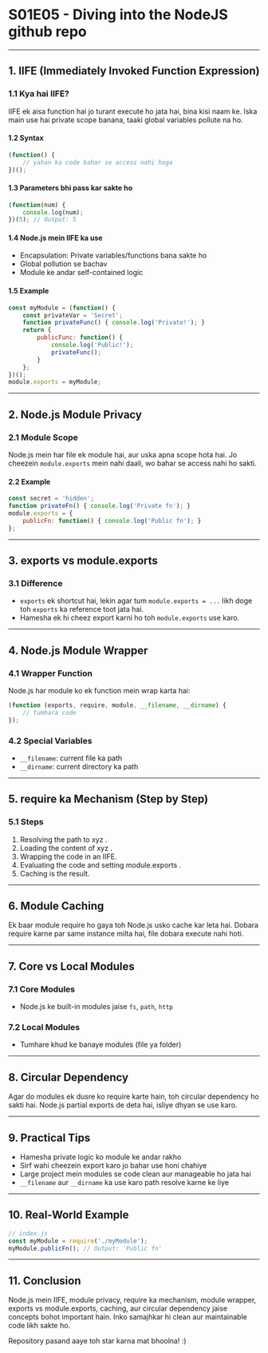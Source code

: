 
# S01E05 - Diving into the NodeJS github repo

---

## 1. IIFE (Immediately Invoked Function Expression)

### 1.1 Kya hai IIFE?

IIFE ek aisa function hai jo turant execute ho jata hai, bina kisi naam ke. Iska main use hai private scope banana, taaki global variables pollute na ho.

#### 1.2 Syntax

```javascript
(function() {
    // yahan ka code bahar se access nahi hoga
})();
```

#### 1.3 Parameters bhi pass kar sakte ho

```javascript
(function(num) {
    console.log(num);
})(5); // Output: 5
```

#### 1.4 Node.js mein IIFE ka use

- Encapsulation: Private variables/functions bana sakte ho
- Global pollution se bachav
- Module ke andar self-contained logic

#### 1.5 Example

```javascript
const myModule = (function() {
    const privateVar = 'Secret';
    function privateFunc() { console.log('Private!'); }
    return {
        publicFunc: function() {
            console.log('Public!');
            privateFunc();
        }
    };
})();
module.exports = myModule;
```

---

## 2. Node.js Module Privacy

### 2.1 Module Scope

Node.js mein har file ek module hai, aur uska apna scope hota hai. Jo cheezein `module.exports` mein nahi daali, wo bahar se access nahi ho sakti.

#### 2.2 Example

```javascript
const secret = 'hidden';
function privateFn() { console.log('Private fn'); }
module.exports = {
    publicFn: function() { console.log('Public fn'); }
};
```

---

## 3. exports vs module.exports

### 3.1 Difference

- `exports` ek shortcut hai, lekin agar tum `module.exports = ...` likh doge toh `exports` ka reference toot jata hai.
- Hamesha ek hi cheez export karni ho toh `module.exports` use karo.

---

## 4. Node.js Module Wrapper

### 4.1 Wrapper Function

Node.js har module ko ek function mein wrap karta hai:

```javascript
(function (exports, require, module, __filename, __dirname) {
    // tumhara code
});
```

### 4.2 Special Variables

- `__filename`: current file ka path
- `__dirname`: current directory ka path

---

## 5. require ka Mechanism (Step by Step)

### 5.1 Steps

1. Resolving the path to xyz .
2. Loading the content of xyz .
3. Wrapping the code in an IIFE.
4. Evaluating the code and setting module.exports .
5. Caching is the result.

---

## 6. Module Caching

Ek baar module require ho gaya toh Node.js usko cache kar leta hai. Dobara require karne par same instance milta hai, file dobara execute nahi hoti.

---

## 7. Core vs Local Modules

### 7.1 Core Modules

- Node.js ke built-in modules jaise `fs`, `path`, `http`

### 7.2 Local Modules

- Tumhare khud ke banaye modules (file ya folder)

---

## 8. Circular Dependency

Agar do modules ek dusre ko require karte hain, toh circular dependency ho sakti hai. Node.js partial exports de deta hai, isliye dhyan se use karo.

---

## 9. Practical Tips

- Hamesha private logic ko module ke andar rakho
- Sirf wahi cheezein export karo jo bahar use honi chahiye
- Large project mein modules se code clean aur manageable ho jata hai
- `__filename` aur `__dirname` ka use karo path resolve karne ke liye

---

## 10. Real-World Example

```javascript
// index.js
const myModule = require('./myModule');
myModule.publicFn(); // Output: 'Public fn'
```

---

## 11. Conclusion

Node.js mein IIFE, module privacy, require ka mechanism, module wrapper, exports vs module.exports, caching, aur circular dependency jaise concepts bohot important hain. Inko samajhkar hi clean aur maintainable code likh sakte ho.

Repository pasand aaye toh star karna mat bhoolna! :)
